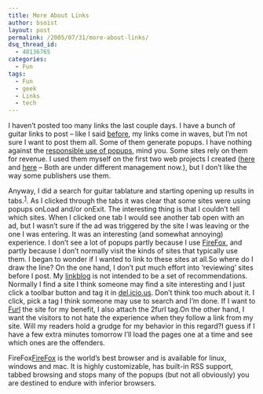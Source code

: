 ```yaml
---
title: More About Links
author: bsoist
layout: post
permalink: /2005/07/31/more-about-links/
dsq_thread_id:
  - 48136765
categories:
  - Fun
tags:
  - Fun
  - geek
  - Links
  - tech
---
```

I haven&#8217;t posted too many links the last couple days. I have a bunch of guitar links to post &#8211; like I said [before][1], my links come in waves, but I&#8217;m not sure I want to post them all. Some of them generate popups. I have nothing against the [responsible use of popups][2], mind you. Some sites rely on them for revenue. I used them myself on the first two web projects I created ([here][3] and [here][4] &#8211; Both are under different management now.), but I don&#8217;t like the way some publishers use them.

Anyway, I did a search for guitar tablature and starting opening up results in tabs.<sup><a href="#firefox">1</a></sup>. As I clicked through the tabs it was clear that some sites were using popups onLoad and/or onExit. The interesting thing is that I couldn&#8217;t tell which sites. When I clicked one tab I would see another tab open with an ad, but I wasn&#8217;t sure if the ad was triggered by the site I was leaving or the one I was entering. It was an interesting (and somewhat annoying) experience. I don&#8217;t see a lot of popups partly because I use [FireFox][5], and partly because I don&#8217;t normally visit the kinds of sites that typically use them. I began to wonder if I wanted to link to these sites at all.So where do I draw the line? On the one hand, I don&#8217;t put much effort into &#8216;reviewing&#8217; sites before I post. My [linkblog][6] is not intended to be a set of recommendations. Normally I find a site I think someone may find a site interesting and I just click a toolbar button and tag it in <a href="http://del.icio.us/bsoist/" rel="tag">del.icio.us</a>. Don&#8217;t think too much about it. I click, pick a tag I think someone may use to search and I&#8217;m done. If I want to [Furl][7] the site for my benefit, I also attach the 2furl tag.On the other hand, I want the visitors to not hate the experience when they follow a link from my site. Will my readers hold a grudge for my behavior in this regard?I guess if I have a few extra minutes tomorrow I&#8217;ll load the pages one at a time and see which ones are the offenders.

<a title="firefox" name="firefox"></a>FireFox[FireFox][8] is the world&#8217;s best browser and is available for linux, windows and mac. It is highly customizable, has built-in RSS support, tabbed browsing and stops many of the popups (but not all obviously) you are destined to endure with inferior browsers.

 [1]: http://bsoist.geexfiles.com/index.php/2005/07/23/link-managers/
 [2]: http://www.marketingoninternet.com/web-marketing/pop-up.html
 [3]: http://shopyourzipcode.com/
 [4]: http://filthystinkinrich.com/
 [5]: #firefox
 [6]: http://bsoist.geexfiles.com/links/
 [7]: http://furl.net/
 [8]: http://www.mozilla.org/products/firefox/
